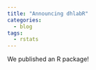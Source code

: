 ```yaml
---
title: "Announcing dhlabR"
categories:
  - blog
tags:
  - rstats
---
```


We published an R package!
